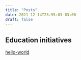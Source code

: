 ```yaml
---
title: "Posts"
date: 2021-12-14T23:55:03-03:00
draft: false
---
```


## Education initiatives

[hello-world](hello-world.md)